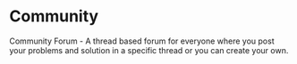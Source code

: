 # Community
 Community Forum - A thread based forum for everyone where  you  post your problems and solution in a specific thread or you can create your own.
